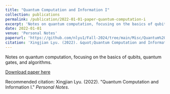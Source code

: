 ```yaml
---
title: "Quantum Computation and Information I"
collection: publications
permalink: /publication/2022-01-01-paper-quantum-computation-i
excerpt: 'Notes on quantum computation, focusing on the basics of qubits, quantum gates, and algorithms.'
date: 2022-01-01
venue: 'Personal Notes'
paperurl: 'https://github.com/nlyu1/Fall-2024/tree/main/Misc/Quantum%20Computing%20Notes'
citation: 'Xingjian Lyu. (2022). &quot;Quantum Computation and Information I.&quot; <i>Personal Notes</i>.'
---
```

Notes on quantum computation, focusing on the basics of qubits, quantum gates, and algorithms.

[Download paper here](https://github.com/nlyu1/Fall-2024/tree/main/Misc/Quantum%20Computing%20Notes)

Recommended citation: Xingjian Lyu. (2022). "Quantum Computation and Information I." <i>Personal Notes</i>.